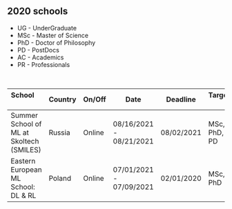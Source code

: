 ## 2020 schools  

<link rel="stylesheet" type="text/css" media="all" href="custom.css" />

* UG - UnderGraduate
* MSc - Master of Science 
* PhD - Doctor of Philosophy 
* PD - PostDocs
* AC - Academics
* PR - Professionals  

&nbsp;  

School &nbsp; &nbsp; &nbsp; &nbsp; | Country | On/Off | Date | Deadline | Target &nbsp; | Talk &nbsp; &nbsp; &nbsp; &nbsp; &nbsp; | Fees &nbsp;&nbsp; | Aid | Link 
--- | --- | --- |  --- | --- | --- | --- | --- | --- | --- 
Summer School of ML at Skoltech (SMILES) | Russia | Online | 08/16/2021 - 08/21/2021 | 08/02/2021 | MSc, PhD, PD | Yes (see [my poster](https://yadi.sk/i/qvf6czazZtOH8g) | **FREE** | N/A | https://smiles.skoltech.ru/school
Eastern European ML School: DL & RL | Poland | Online |  07/01/2021 - 07/09/2021 | 02/01/2020  | MSc, PhD | Yes (we had a poster) | **FREE** | N/A | https://www.eeml.eu/previous-editions/eeml2020

